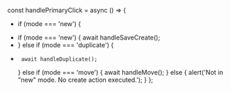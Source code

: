    const handlePrimaryClick = async () => {
-    if (mode === 'new') {
+    if (mode === 'new') {
       await handleSaveCreate();
+    } else if (mode === 'duplicate') {
+      await handleDuplicate();
     } else if (mode === 'move') {
       await handleMove();
     } else {
       alert('Not in "new" mode. No create action executed.');
     }
   };
